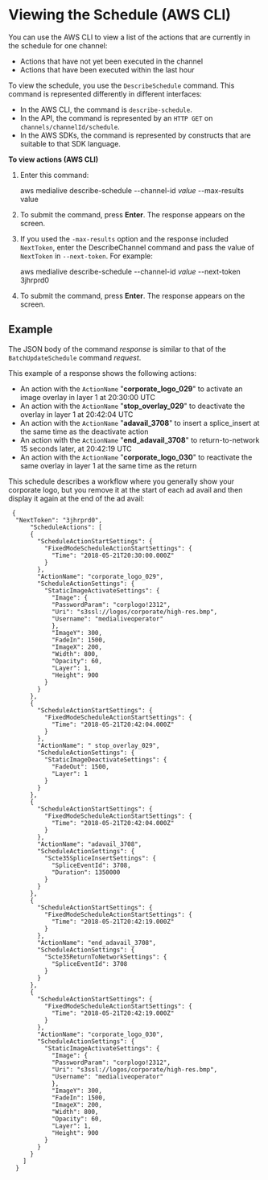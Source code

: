 # Viewing the Schedule \(AWS CLI\)<a name="viewing-schedule-using-cli"></a>

You can use the AWS CLI to view a list of the actions that are currently in the schedule for one channel:
+ Actions that have not yet been executed in the channel
+ Actions that have been executed within the last hour 

To view the schedule, you use the `DescribeSchedule` command\. This command is represented differently in different interfaces:
+ In the AWS CLI, the command is `describe-schedule`\.
+ In the API, the command is represented by an `HTTP GET` on `channels/channelId/schedule`\.
+ In the AWS SDKs, the command is represented by constructs that are suitable to that SDK language\. 

**To view actions \(AWS CLI\)**

1. Enter this command:

   aws medialive describe\-schedule \-\-channel\-id *value* \-\-max\-results value

1. To submit the command, press **Enter**\. The response appears on the screen\. 

1. If you used the `-max-results` option and the response included `NextToken`, enter the DescribeChannel command and pass the value of `NextToken` in `--next-token`\. For example:

   aws medialive describe\-schedule \-\-channel\-id *value* \-\-next\-token 3jhrprd0

1. To submit the command, press **Enter**\. The response appears on the screen\. 

## Example<a name="viewing-schedule-using-cli-example"></a>

The JSON body of the command *response* is similar to that of the `BatchUpdateSchedule` command *request*\.

This example of a response shows the following actions:
+ An action with the `ActionName` "**corporate\_logo\_029**" to activate an image overlay in layer 1 at 20:30:00 UTC
+ An action with the `ActionName` "**stop\_overlay\_029**" to deactivate the overlay in layer 1 at 20:42:04 UTC
+ An action with the `ActionName` "**adavail\_3708**" to insert a splice\_insert at the same time as the deactivate action
+ An action with the `ActionName` "**end\_adavail\_3708**" to return\-to\-network 15 seconds later, at 20:42:19 UTC
+ An action with the `ActionName` "**corporate\_logo\_030**" to reactivate the same overlay in layer 1 at the same time as the return

This schedule describes a workflow where you generally show your corporate logo, but you remove it at the start of each ad avail and then display it again at the end of the ad avail:

```
 {
  "NextToken": "3jhrprd0",
      "ScheduleActions": [
      {
        "ScheduleActionStartSettings": {
          "FixedModeScheduleActionStartSettings": {
            "Time": "2018-05-21T20:30:00.000Z"
          }
        },
        "ActionName": "corporate_logo_029",
        "ScheduleActionSettings": {
          "StaticImageActivateSettings": {
            "Image": {
            "PasswordParam": "corplogo!2312",
            "Uri": "s3ssl://logos/corporate/high-res.bmp",
            "Username": "medialiveoperator"
            },
            "ImageY": 300,
            "FadeIn": 1500,
            "ImageX": 200,
            "Width": 800,
            "Opacity": 60,
            "Layer": 1,
            "Height": 900
          }
        }
      },
      {
        "ScheduleActionStartSettings": {
          "FixedModeScheduleActionStartSettings": {
            "Time": "2018-05-21T20:42:04.000Z"
          }
        },
        "ActionName": " stop_overlay_029",
        "ScheduleActionSettings": {
          "StaticImageDeactivateSettings": {
            "FadeOut": 1500,
            "Layer": 1
          }
        }
      },
      {
        "ScheduleActionStartSettings": {
          "FixedModeScheduleActionStartSettings": {
            "Time": "2018-05-21T20:42:04.000Z"
          }
        },
        "ActionName": "adavail_3708",
        "ScheduleActionSettings": {
          "Scte35SpliceInsertSettings": {
            "SpliceEventId": 3708,
            "Duration": 1350000
          }
        }
      },
      {
        "ScheduleActionStartSettings": {
          "FixedModeScheduleActionStartSettings": {
            "Time": "2018-05-21T20:42:19.000Z"
          }
        },
        "ActionName": "end_adavail_3708",
        "ScheduleActionSettings": {
          "Scte35ReturnToNetworkSettings": {
            "SpliceEventId": 3708
          }
        }
      },
      {
        "ScheduleActionStartSettings": {
          "FixedModeScheduleActionStartSettings": {
            "Time": "2018-05-21T20:42:19.000Z"
          }
        },
        "ActionName": "corporate_logo_030",
        "ScheduleActionSettings": {
          "StaticImageActivateSettings": {
            "Image": {
            "PasswordParam": "corplogo!2312",
            "Uri": "s3ssl://logos/corporate/high-res.bmp",
            "Username": "medialiveoperator"
            },
            "ImageY": 300,
            "FadeIn": 1500,
            "ImageX": 200,
            "Width": 800,
            "Opacity": 60,
            "Layer": 1,
            "Height": 900
          }
        }
      }
    ]   
  }
```